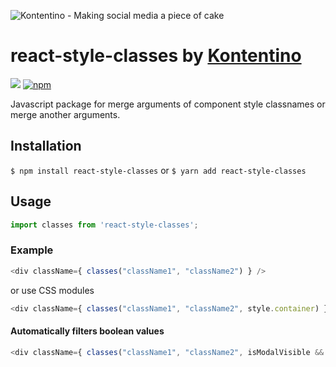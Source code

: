 ![Kontentino - Making social media a piece of cake](https://static.kontentino.com/img/logo/logo.svg)

# react-style-classes by [Kontentino](https://www.kontentino.com/)

[![](https://github.com/kontentino/react-style-classes/workflows/Test/badge.svg)](https://github.com/kontentino/react-style-classes/actions)
[![npm](https://img.shields.io/npm/v/react-style-classes?style=plastic)](https://www.npmjs.com/package/react-style-classes)

Javascript package for merge arguments of component style classnames or merge another arguments.

## Installation
`$ npm install react-style-classes`
or
`$ yarn add react-style-classes`

## Usage
```javascript
import classes from 'react-style-classes';
```

### Example
```javascript
<div className={ classes("className1", "className2") } />
```
or use CSS modules
```javascript
<div className={ classes("className1", "className2", style.container) } />
```

#### Automatically filters boolean values
```javascript
<div className={ classes("className1", "className2", isModalVisible && style.modalWrapperVisible) } />
```

